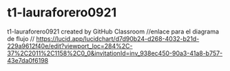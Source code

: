 # t1-lauraforero0921
t1-lauraforero0921 created by GitHub Classroom
//enlace para el diagrama de flujo
// https://lucid.app/lucidchart/d7d90b24-d268-4032-b21d-229a9612f40e/edit?viewport_loc=284%2C-37%2C2011%2C1158%2C0_0&invitationId=inv_938ec450-90a3-41a8-b757-43e7da0f6198
